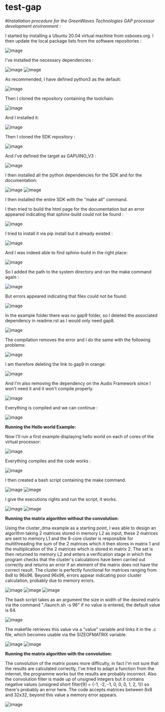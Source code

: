 # test-gap

#*Installation procedure for the GreenWaves Technologies GAP processor development environment :*

I started by installing a Ubuntu 20.04 virtual machine from osboxes.org. I then update the local package lists from the software repositories :

![image](https://github.com/Raphael-Soler/test-gap/assets/82362262/ec44818f-8cc7-46d5-83e9-f05878de3095)

I've installed the necessary dependencies :

![image](https://github.com/Raphael-Soler/test-gap/assets/82362262/573df705-5fdb-4e4c-9126-a5e89d127e18)
![image](https://github.com/Raphael-Soler/test-gap/assets/82362262/1d6a08ec-d494-4d57-9363-1a3dfda84f8b)


As recommended, I have defined python3 as the default: 

![image](https://github.com/Raphael-Soler/test-gap/assets/82362262/929896b8-6f31-42ef-bd53-ff176dbad0cf)

Then I cloned the repository containing the toolchain:

![image](https://github.com/Raphael-Soler/test-gap/assets/82362262/0232ebfc-82f8-48d8-bd88-2d26b00b489d)


And I installed it:

![image](https://github.com/Raphael-Soler/test-gap/assets/82362262/70b1e0f6-ee0c-4b00-bc38-4db622f3dff5)

 
Then I cloned the SDK repository :

![image](https://github.com/Raphael-Soler/test-gap/assets/82362262/16419685-d161-4fde-8a55-3b9ed0e87dff)



 
And I've defined the target as GAPUINO_V3 :

![image](https://github.com/Raphael-Soler/test-gap/assets/82362262/6e12d401-de19-4ae1-9663-5bb7da5423dd)

I then installed all the python dependencies for the SDK and for the documentation:

![image](https://github.com/Raphael-Soler/test-gap/assets/82362262/85b39393-028d-481a-982b-0c7bfa19c8b0)
![image](https://github.com/Raphael-Soler/test-gap/assets/82362262/e439c35f-edea-44de-8fba-9f4929bec8dc)

 
I then installed the entire SDK with the "make all" command.

I then tried to build the html page for the documentation but an error appeared indicating that sphinx-build could not be found :

![image](https://github.com/Raphael-Soler/test-gap/assets/82362262/fedb8134-8d6b-4ed6-a0e6-75be18870423)


I tried to install it via pip install but it already existed : 

![image](https://github.com/Raphael-Soler/test-gap/assets/82362262/5881466a-5975-4b69-801a-3c624fdf54e1)

And I was indeed able to find sphinx-build in the right place: 

![image](https://github.com/Raphael-Soler/test-gap/assets/82362262/cf599866-4a9f-48b1-b58a-27e3c333294e)

So I added the path to the system directory and ran the make command again :

![image](https://github.com/Raphael-Soler/test-gap/assets/82362262/b45d6878-e209-426f-a065-69a9845ad8dc)

But errors appeared indicating that files could not be found: 

![image](https://github.com/Raphael-Soler/test-gap/assets/82362262/270f284d-a0f7-404e-b42f-82bf81aa37e6)

In the example folder there was no gap9 folder, so I deleted the associated dependency in readme.rst as I would only need gap8.

![image](https://github.com/Raphael-Soler/test-gap/assets/82362262/8fcc63b0-73b4-40a1-b069-6c3f4cd46276)

The compilation removes the error and I do the same with the following problems: 

![image](https://github.com/Raphael-Soler/test-gap/assets/82362262/577d24cc-b91b-4c9d-ab26-4ea59611a4b6)

I am therefore deleting the link to gap9 in orange: 

![image](https://github.com/Raphael-Soler/test-gap/assets/82362262/f0a1c927-1e8a-4a5c-a657-26fbeeeb629c)

And I'm also removing the dependency on the Audio Framework since I won't need it and it won't compile properly.

![image](https://github.com/Raphael-Soler/test-gap/assets/82362262/172f196d-f44a-4e1b-b603-6a55d5309252)

Everything is compiled and we can continue :

![image](https://github.com/Raphael-Soler/test-gap/assets/82362262/971b07ee-66e4-44d2-afe8-0de8a0532f4f)




**Running the Hello world Example:**

Now I'll run a first example displaying hello world on each of cores of the virtual processor:

![image](https://github.com/Raphael-Soler/test-gap/assets/82362262/a6b1af00-f334-419d-9f2f-7930c28af040)

Everything compiles and the code works :

![image](https://github.com/Raphael-Soler/test-gap/assets/82362262/3496020c-0b84-4cc7-a72b-fc49b94a3065)


I then created a bash script containing the make command. 

![image](https://github.com/Raphael-Soler/test-gap/assets/82362262/045fde55-0b15-4b6e-b722-047938720f33)
![image](https://github.com/Raphael-Soler/test-gap/assets/82362262/435b33ff-5bce-4776-a592-e230e6522a81)


I give the executions rights and run the script, it works.

![image](https://github.com/Raphael-Soler/test-gap/assets/82362262/a4037478-d2a9-4634-8d0a-b23f2bc4cf49)
![image](https://github.com/Raphael-Soler/test-gap/assets/82362262/48ed47df-2ace-4b57-90d4-bcef5f54742b)

 



**Running the matrix algorithm without the convolution:**

Using the cluster_dma example as a starting point, I was able to design an algorithm taking 2 matrices stored in memory L2 as input, these 2 matrices are sent to memory L1 and the 8-core cluster is responsible for multithreading the sum of the 2 matrices which it then stores in matrix 1 and the multiplication of the 2 matrices which is stored in matrix 2. The set is then returned to memory L2 and enters a verification stage in which the program checks that the cluster's calculations have been carried out correctly and returns an error if an element of the matrix does not have the correct result. The cluster is perfectly functional for matrices ranging from 8x8 to 96x96. Beyond 96x96, errors appear indicating poor cluster calculation, probably due to memory errors.

![image](https://github.com/Raphael-Soler/test-gap/assets/82362262/c182cf7c-279c-4f88-9f1c-cd113929930b)
![image](https://github.com/Raphael-Soler/test-gap/assets/82362262/4a409403-3c84-4392-8e25-6ed161dd40ba)
![image](https://github.com/Raphael-Soler/test-gap/assets/82362262/8dcada4c-7321-41d9-a135-ffdd77556121)

The bash script takes as an argument the size in width of the desired matrix via the command "./launch.sh -s 96" if no value is entered, the default value is 64.

![image](https://github.com/Raphael-Soler/test-gap/assets/82362262/3bf3fb00-82ac-4a1a-8aea-c52ecfc8a9ac)

The makefile retrieves this value via a "value" variable and links it in the .c file, which becomes usable via the SIZEOFMATRIX variable.

![image](https://github.com/Raphael-Soler/test-gap/assets/82362262/91bf00b9-4dc5-484d-ade7-4bf3e853d7c0)
![image](https://github.com/Raphael-Soler/test-gap/assets/82362262/244e5d8f-b670-4256-a9e1-13b5558a7584)



**Running the matrix algorithm with the convolution:**

The convolution of the matrix poses more difficulty, in fact I'm not sure that the results are calculated correctly, I've tried to adapt a function from the internet, the programme works but the results are probably incorrect. Also the convolution filter is made up of unsigned integers but it contains negative values (unsigned short filter[9] = {-1, -2, -1, 0, 0, 0, 1, 2, 1}) so there's probably an error here. The code accepts matrices between 8x8 and 32x32, beyond this value a memory error appears.

![image](https://github.com/Raphael-Soler/test-gap/assets/82362262/8e44f270-c16a-47d0-8ff5-dff14ad46b60)

 

